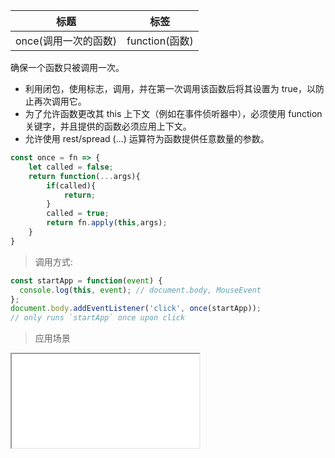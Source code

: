 |  标题   | 标签  |
|  ----  | ----  |
| once(调用一次的函数) | function(函数) |

确保一个函数只被调用一次。

* 利用闭包，使用标志，调用，并在第一次调用该函数后将其设置为 true，以防止再次调用它。
* 为了允许函数更改其 this 上下文（例如在事件侦听器中），必须使用 function 关键字，并且提供的函数必须应用上下文。
* 允许使用 rest/spread (...) 运算符为函数提供任意数量的参数。

```js
const once = fn => {
    let called = false;
    return function(...args){
        if(called){
            return;
        }
        called = true;
        return fn.apply(this,args);
    }
}
```

> 调用方式:

```js
const startApp = function(event) {
  console.log(this, event); // document.body, MouseEvent
};
document.body.addEventListener('click', once(startApp));
// only runs `startApp` once upon click
```

> 应用场景

<iframe src="codes/javascript/html/once.html"></iframe>

